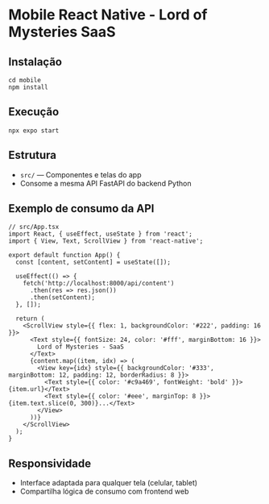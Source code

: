 # Mobile React Native - Lord of Mysteries SaaS

## Instalação
```
cd mobile
npm install
```

## Execução
```
npx expo start
```

## Estrutura
- `src/` — Componentes e telas do app
- Consome a mesma API FastAPI do backend Python

## Exemplo de consumo da API
```tsx
// src/App.tsx
import React, { useEffect, useState } from 'react';
import { View, Text, ScrollView } from 'react-native';

export default function App() {
  const [content, setContent] = useState([]);

  useEffect(() => {
    fetch('http://localhost:8000/api/content')
      .then(res => res.json())
      .then(setContent);
  }, []);

  return (
    <ScrollView style={{ flex: 1, backgroundColor: '#222', padding: 16 }}>
      <Text style={{ fontSize: 24, color: '#fff', marginBottom: 16 }}>
        Lord of Mysteries - SaaS
      </Text>
      {content.map((item, idx) => (
        <View key={idx} style={{ backgroundColor: '#333', marginBottom: 12, padding: 12, borderRadius: 8 }}>
          <Text style={{ color: '#c9a469', fontWeight: 'bold' }}>{item.url}</Text>
          <Text style={{ color: '#eee', marginTop: 8 }}>{item.text.slice(0, 300)}...</Text>
        </View>
      ))}
    </ScrollView>
  );
}
```

## Responsividade
- Interface adaptada para qualquer tela (celular, tablet)
- Compartilha lógica de consumo com frontend web
